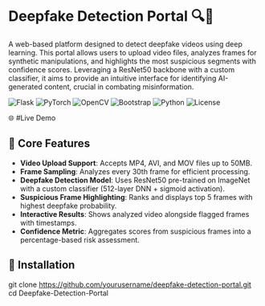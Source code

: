 # Deepfake Detection Portal 🔍🤖

A web-based platform designed to detect deepfake videos using deep learning. This portal allows users to upload video files, analyzes frames for synthetic manipulations, and highlights the most suspicious segments with confidence scores. Leveraging a ResNet50 backbone with a custom classifier, it aims to provide an intuitive interface for identifying AI-generated content, crucial in combating misinformation.

![Flask](https://img.shields.io/badge/Flask-2.3.2-%23000.svg?logo=flask)
![PyTorch](https://img.shields.io/badge/PyTorch-2.0+-%23EE4C2C.svg?logo=pytorch)
![OpenCV](https://img.shields.io/badge/OpenCV-4.7-%235C3EE8.svg?logo=opencv)
![Bootstrap](https://img.shields.io/badge/Bootstrap-5.3-%237952B3.svg?logo=bootstrap)
![Python](https://img.shields.io/badge/Python-3.8%2B-blue.svg?logo=python)
![License](https://img.shields.io/badge/License-MIT-green.svg)

🌐 #Live Demo

## 🧬 Core Features
- **Video Upload Support**: Accepts MP4, AVI, and MOV files up to 50MB.
- **Frame Sampling**: Analyzes every 30th frame for efficient processing.
- **Deepfake Detection Model**: Uses ResNet50 pre-trained on ImageNet with a custom classifier (512-layer DNN + sigmoid activation).
- **Suspicious Frame Highlighting**: Ranks and displays top 5 frames with highest deepfake probability.
- **Interactive Results**: Shows analyzed video alongside flagged frames with timestamps.
- **Confidence Metric**: Aggregates scores from suspicious frames into a percentage-based risk assessment.

## 🚀 Installation

git clone https://github.com/yourusername/deepfake-detection-portal.git
cd Deepfake-Detection-Portal
